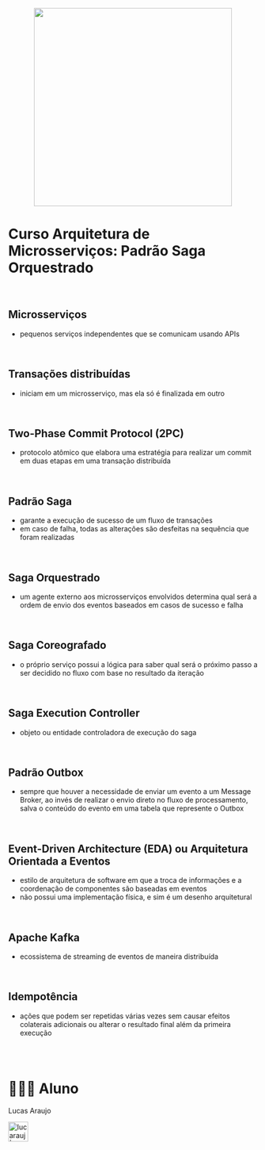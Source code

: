 <p align="center"><img width="400px" src="https://github.com/lucarauj/Arquitetura-de-Microsservicos-Padrao-Saga-Orquestrado/blob/main/Images/Imagem Curso.png" /></p>

# Curso Arquitetura de Microsserviços: Padrão Saga Orquestrado

<br>

## Microsserviços

- pequenos serviços independentes que se comunicam usando APIs

<br>

## Transações distribuídas

- iniciam em um microsserviço, mas ela só é finalizada em outro

<br>

## Two-Phase Commit Protocol (2PC)

- protocolo atômico que elabora uma estratégia para realizar um commit em duas etapas em uma transação distribuída

<br>

## Padrão Saga

- garante a execução de sucesso de um fluxo de transações
- em caso de falha, todas as alterações são desfeitas na sequência que foram realizadas

<br>

## Saga Orquestrado

- um agente externo aos microsserviços envolvidos determina qual será a ordem de envio dos eventos baseados em casos de sucesso e falha

<br>

## Saga Coreografado

- o próprio serviço possui a lógica para saber qual será o próximo passo a ser decidido no fluxo com base no resultado da iteração

<br>

## Saga Execution Controller

- objeto ou entidade controladora de execução do saga

<br>

## Padrão Outbox

- sempre que houver a necessidade de enviar um evento a um Message Broker, ao invés de realizar o envio direto no fluxo de processamento, salva o conteúdo do evento em uma tabela que represente o Outbox

<br>

## Event-Driven Architecture (EDA) ou Arquitetura Orientada a Eventos

- estilo de arquitetura de software em que a troca de informações e a coordenação de componentes são baseadas em eventos
- não possui uma implementação física, e sim é um desenho arquitetural

<br>

## Apache Kafka 

- ecossistema de streaming de eventos de maneira distribuída

<br>

## Idempotência

- ações que podem ser repetidas várias vezes sem causar efeitos colaterais adicionais ou alterar o resultado final além da primeira execução

<br>








<br>

# 👨🏼‍🎓 Aluno

Lucas Araujo

<a href="https://www.linkedin.com/in/lucarauj"><img alt="lucarauj | LinkdeIN" width="40px" src="https://user-images.githubusercontent.com/43545812/144035037-0f415fc7-9f96-4517-a370-ccc6e78a714b.png" /></a>

